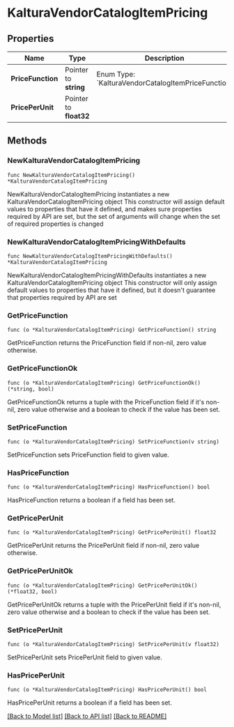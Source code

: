 # KalturaVendorCatalogItemPricing

## Properties

Name | Type | Description | Notes
------------ | ------------- | ------------- | -------------
**PriceFunction** | Pointer to **string** | Enum Type: &#x60;KalturaVendorCatalogItemPriceFunction&#x60; | [optional] 
**PricePerUnit** | Pointer to **float32** |  | [optional] 

## Methods

### NewKalturaVendorCatalogItemPricing

`func NewKalturaVendorCatalogItemPricing() *KalturaVendorCatalogItemPricing`

NewKalturaVendorCatalogItemPricing instantiates a new KalturaVendorCatalogItemPricing object
This constructor will assign default values to properties that have it defined,
and makes sure properties required by API are set, but the set of arguments
will change when the set of required properties is changed

### NewKalturaVendorCatalogItemPricingWithDefaults

`func NewKalturaVendorCatalogItemPricingWithDefaults() *KalturaVendorCatalogItemPricing`

NewKalturaVendorCatalogItemPricingWithDefaults instantiates a new KalturaVendorCatalogItemPricing object
This constructor will only assign default values to properties that have it defined,
but it doesn't guarantee that properties required by API are set

### GetPriceFunction

`func (o *KalturaVendorCatalogItemPricing) GetPriceFunction() string`

GetPriceFunction returns the PriceFunction field if non-nil, zero value otherwise.

### GetPriceFunctionOk

`func (o *KalturaVendorCatalogItemPricing) GetPriceFunctionOk() (*string, bool)`

GetPriceFunctionOk returns a tuple with the PriceFunction field if it's non-nil, zero value otherwise
and a boolean to check if the value has been set.

### SetPriceFunction

`func (o *KalturaVendorCatalogItemPricing) SetPriceFunction(v string)`

SetPriceFunction sets PriceFunction field to given value.

### HasPriceFunction

`func (o *KalturaVendorCatalogItemPricing) HasPriceFunction() bool`

HasPriceFunction returns a boolean if a field has been set.

### GetPricePerUnit

`func (o *KalturaVendorCatalogItemPricing) GetPricePerUnit() float32`

GetPricePerUnit returns the PricePerUnit field if non-nil, zero value otherwise.

### GetPricePerUnitOk

`func (o *KalturaVendorCatalogItemPricing) GetPricePerUnitOk() (*float32, bool)`

GetPricePerUnitOk returns a tuple with the PricePerUnit field if it's non-nil, zero value otherwise
and a boolean to check if the value has been set.

### SetPricePerUnit

`func (o *KalturaVendorCatalogItemPricing) SetPricePerUnit(v float32)`

SetPricePerUnit sets PricePerUnit field to given value.

### HasPricePerUnit

`func (o *KalturaVendorCatalogItemPricing) HasPricePerUnit() bool`

HasPricePerUnit returns a boolean if a field has been set.


[[Back to Model list]](../README.md#documentation-for-models) [[Back to API list]](../README.md#documentation-for-api-endpoints) [[Back to README]](../README.md)


